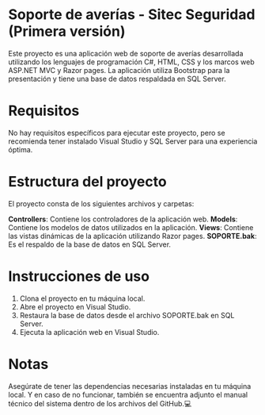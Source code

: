 # Soporte de averías - Sitec Seguridad (Primera versión)

 Este proyecto es una aplicación web de soporte de averías desarrollada utilizando los lenguajes de programación C#, HTML, CSS y los marcos web ASP.NET MVC y Razor pages. La aplicación utiliza Bootstrap para la presentación y tiene una base de datos respaldada en SQL Server.

# Requisitos
No hay requisitos específicos para ejecutar este proyecto, pero se recomienda tener instalado Visual Studio y SQL Server para una experiencia óptima.

# Estructura del proyecto
El proyecto consta de los siguientes archivos y carpetas:

**Controllers**: Contiene los controladores de la aplicación web.
**Models**: Contiene los modelos de datos utilizados en la aplicación.
**Views**: Contiene las vistas dinámicas de la aplicación utilizando Razor pages.
**SOPORTE.bak**: Es el respaldo de la base de datos en SQL Server.
# Instrucciones de uso
1. Clona el proyecto en tu máquina local.
2. Abre el proyecto en Visual Studio.
3. Restaura la base de datos desde el archivo SOPORTE.bak en SQL Server.
4. Ejecuta la aplicación web en Visual Studio.
# Notas
Asegúrate de tener las dependencias necesarias instaladas en tu máquina local. Y en caso de no funcionar, también se encuentra adjunto el manual técnico del sistema dentro de los archivos del GitHub.💻
